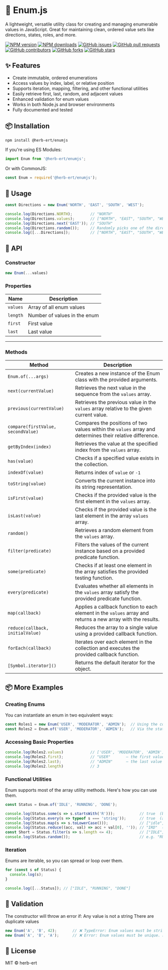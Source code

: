 # 🧩 Enum.js

A lightweight, versatile utility class for creating and managing enumerable values in JavaScript. Great for maintaining
clean, ordered value sets like directions, states, roles, and more.

[![NPM version](https://img.shields.io/npm/v/@herb-ert/enumjs)](https://www.npmjs.com/package/@herb-ert/enumjs)
[![NPM downloads](https://img.shields.io/npm/dw/@herb-ert/enumjs)](https://www.npmjs.com/package/@herb-ert/enumjs)
[![GitHub issues](https://img.shields.io/github/issues/herb-ert/enumjs)](https://github.com/herb-ert/enumjs/issues)
[![GitHub pull requests](https://img.shields.io/github/issues-pr/herb-ert/enumjs)](https://github.com/herb-ert/enumjs/pulls)
[![GitHub contributors](https://img.shields.io/github/contributors/herb-ert/enumjs)](https://github.com/herb-ert/enumjs/graphs/contributors)
[![GitHub forks](https://img.shields.io/github/forks/herb-ert/enumjs)](https://github.com/herb-ert/enumjs/network)
[![GitHub stars](https://img.shields.io/github/stars/herb-ert/enumjs)](https://github.com/herb-ert/enumjs/stargazers)

## ✨ Features

- Create immutable, ordered enumerations
- Access values by index, label, or relative position
- Supports iteration, mapping, filtering, and other functional utilities
- Easily retrieve first, last, random, and adjacent values
- Enhanced validation for enum values
- Works in both Node.js and browser environments
- Fully documented and tested

## 📦 Installation

```bash
npm install @herb-ert/enumjs
```

If you're using ES Modules:

```js
import Enum from '@herb-ert/enumjs';
```

Or with CommonJS:

```js
const Enum = require('@herb-ert/enumjs');
```

## 🚀 Usage

```js
const Directions = new Enum('NORTH', 'EAST', 'SOUTH', 'WEST');

console.log(Directions.NORTH);        // "NORTH"
console.log(Directions.values);       // ["NORTH", "EAST", "SOUTH", "WEST"]
console.log(Directions.next('EAST')); // "SOUTH"
console.log(Directions.random());     // Randomly picks one of the directions
console.log([...Directions]);         // ["NORTH", "EAST", "SOUTH", "WEST"]
```

## 🧰 API

### Constructor

```js
new Enum(...values)
```

### Properties

| Name     | Description                  |
|----------|------------------------------|
| `values` | Array of all enum values     |
| `length` | Number of values in the enum |
| `first`  | First value                  |
| `last`   | Last value                   |

---

### Methods

| Method                             | Description                                                                                                 |
|------------------------------------|-------------------------------------------------------------------------------------------------------------|
| `Enum.of(...args)`                 | Creates a new instance of the Enum class with the provided arguments.                                       |
| `next(currentValue)`               | Retrieves the next value in the sequence from the `values` array.                                           |
| `previous(currentValue)`           | Retrieves the previous value in the `values` array relative to the given current value.                     |
| `compare(firstValue, secondValue)` | Compares the positions of two values within the `values` array and determines their relative difference.    |
| `getByIndex(index)`                | Retrieves the value at the specified index from the `values` array.                                         |
| `has(value)`                       | Checks if a specified value exists in the collection.                                                       |
| `indexOf(value)`                   | Returns index of `value` or `-1`                                                                            |
| `toString(value)`                  | Converts the current instance into its string representation.                                               |
| `isFirst(value)`                   | Checks if the provided value is the first element in the `values` array.                                    |
| `isLast(value)`                    | Checks if the provided value is the last element in the array `values` array.                               |
| `random()`                         | Retrieves a random element from the `values` array.                                                         |
| `filter(predicate)`                | Filters the values of the current instance based on a provided predicate function.                          |
| `some(predicate)`                  | Checks if at least one element in the array satisfies the provided testing function.                        |
| `every(predicate)`                 | Evaluates whether all elements in the `values` array satisfy the provided predicate function.               |
| `map(callback)`                    | Applies a callback function to each element in the `values` array and returns a new array with the results. |
| `reduce(callback, initialValue)`   | Reduces the array to a single value using a provided callback function.                                     |
| `forEach(callback)`                | Iterates over each element in the collection and executes the provided callback function.                   |
| `[Symbol.iterator]()`              | Returns the default iterator for the object.                                                                |

## 📦 More Examples

### Creating Enums

You can instantiate an enum in two equivalent ways:

```js
const Roles1 = new Enum('USER', 'MODERATOR', 'ADMIN');  // Using the constructor
const Roles2 = Enum.of('USER', 'MODERATOR', 'ADMIN');   // Via the static helper
```

### Accessing Basic Properties

```js
console.log(Roles2.values)            // ['USER', 'MODERATOR', 'ADMIN']
console.log(Roles2.first);            // "USER"       — the first value in the enum
console.log(Roles2.last);             // "ADMIN"      — the last value in the enum
console.log(Roles2.length)            // 3
```

### Functional Utilities

Enum supports most of the array utility methods. Here's how you can use them.

```js
const Status = Enum.of('IDLE', 'RUNNING', 'DONE');

console.log(Status.some(s => s.startsWith('R')));           // true  (because "RUNNING" starts with "R")
console.log(Status.every(s => typeof s === 'string'));      // true  (all values are strings)
console.log(Status.map(s => s.toLowerCase()));              // ["idle", "running", "done"]
console.log(Status.reduce((acc, val) => acc + val[0], '')); // "IRD"  (concatenates first letters of each status)
const Short = Status.filter(s => s.length <= 4);            // ["IDLE", "DONE"]
console.log(Status.random());                               // e.g. "RUNNING"
```

### Iteration

Enums are iterable, so you can spread or loop over them.

```js
for (const s of Status) {
  console.log(s);
}

console.log([...Status]); // ["IDLE", "RUNNING", "DONE"]
```

## 🧪 Validation

The constructor will throw an error if:
Any value is not a string
There are duplicate values

```js
new Enum('A', 'B', 42);       // ❌ TypeError: Enum values must be strings. Invalid entries: 42
new Enum('A', 'B', 'A');      // ❌ Error: Enum values must be unique. Duplicates found: RED
```

## 🔧 License

MIT © herb-ert
